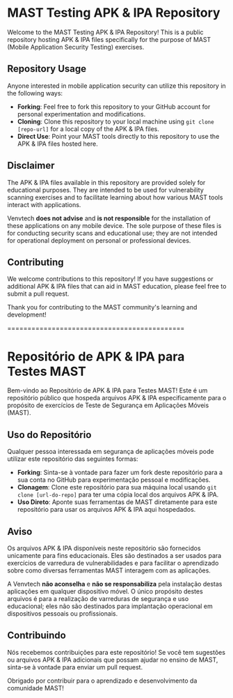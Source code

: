 # MAST Testing APK & IPA Repository

Welcome to the MAST Testing APK & IPA Repository! This is a public repository hosting APK & IPA files specifically for the purpose of MAST (Mobile Application Security Testing) exercises.

## Repository Usage
Anyone interested in mobile application security can utilize this repository in the following ways:
- **Forking**: Feel free to fork this repository to your GitHub account for personal experimentation and modifications.
- **Cloning**: Clone this repository to your local machine using `git clone [repo-url]` for a local copy of the APK & IPA files.
- **Direct Use**: Point your MAST tools directly to this repository to use the APK & IPA files hosted here.

## Disclaimer
The APK & IPA files available in this repository are provided solely for educational purposes. They are intended to be used for vulnerability scanning exercises and to facilitate learning about how various MAST tools interact with applications.

Venvtech **does not advise** and **is not responsible** for the installation of these applications on any mobile device. The sole purpose of these files is for conducting security scans and educational use; they are not intended for operational deployment on personal or professional devices.

## Contributing
We welcome contributions to this repository! If you have suggestions or additional APK & IPA files that can aid in MAST education, please feel free to submit a pull request.

Thank you for contributing to the MAST community's learning and development!


============================================


# Repositório de APK & IPA para Testes MAST

Bem-vindo ao Repositório de APK & IPA para Testes MAST! Este é um repositório público que hospeda arquivos APK & IPA especificamente para o propósito de exercícios de Teste de Segurança em Aplicações Móveis (MAST).

## Uso do Repositório
Qualquer pessoa interessada em segurança de aplicações móveis pode utilizar este repositório das seguintes formas:
- **Forking**: Sinta-se à vontade para fazer um fork deste repositório para a sua conta no GitHub para experimentação pessoal e modificações.
- **Clonagem**: Clone este repositório para sua máquina local usando `git clone [url-do-repo]` para ter uma cópia local dos arquivos APK & IPA.
- **Uso Direto**: Aponte suas ferramentas de MAST diretamente para este repositório para usar os arquivos APK & IPA aqui hospedados.

## Aviso
Os arquivos APK & IPA disponíveis neste repositório são fornecidos unicamente para fins educacionais. Eles são destinados a ser usados para exercícios de varredura de vulnerabilidades e para facilitar o aprendizado sobre como diversas ferramentas MAST interagem com as aplicações.

A Venvtech **não aconselha** e **não se responsabiliza** pela instalação destas aplicações em qualquer dispositivo móvel. O único propósito destes arquivos é para a realização de varreduras de segurança e uso educacional; eles não são destinados para implantação operacional em dispositivos pessoais ou profissionais.

## Contribuindo
Nós recebemos contribuições para este repositório! Se você tem sugestões ou arquivos APK & IPA adicionais que possam ajudar no ensino de MAST, sinta-se à vontade para enviar um pull request.

Obrigado por contribuir para o aprendizado e desenvolvimento da comunidade MAST!

